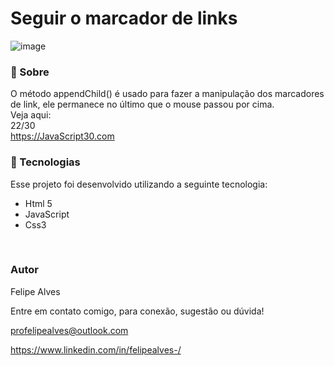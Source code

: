 # Seguir o marcador de links
![image](https://user-images.githubusercontent.com/78622458/176539811-ff5f47e2-0edb-4a3e-952d-ae5c2a4bca5a.png)


### 🔖 Sobre
O método appendChild() é usado para fazer a manipulação dos marcadores de link, ele permanece no último que o mouse passou por cima.
<br/>
Veja aqui:
<br/>
22/30 <br/>
https://JavaScript30.com 

### 🚀 Tecnologias
Esse projeto foi desenvolvido utilizando a seguinte tecnologia:

+ Html 5
+ JavaScript
+ Css3
 <br/>
 
### Autor
Felipe Alves <br/>

Entre em contato comigo, para conexão, sugestão ou dúvida! <br/>

profelipealves@outlook.com <br/>

https://www.linkedin.com/in/felipealves-/
